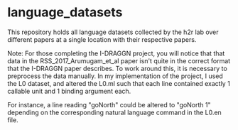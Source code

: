 # language_datasets
This repository holds all language datasets collected by the h2r lab over different papers at a single location with their respective papers.

Note: For those completing the I-DRAGGN project, you will notice that that data in the RSS_2017_Arumugam_et_al paper isn't quite in the correct format that the I-DRAGGN paper describes. To work around this, it is necessary to preprocess the data manually. In my implementation of the project, I used the L0 dataset, and altered the L0.ml such that each line contained exactly 1 callable unit and 1 binding argument each.

For instance, a line reading "goNorth" could be altered to "goNorth 1" depending on the corresponding natural language command in the L0.en file.
